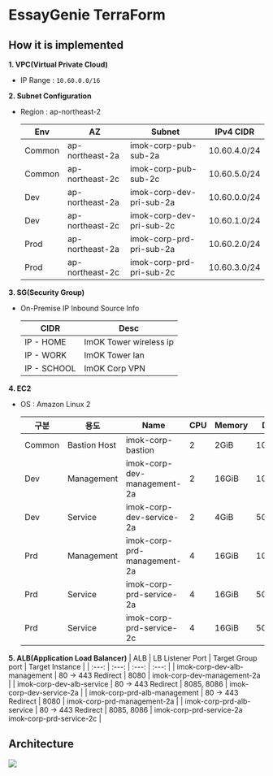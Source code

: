 # EssayGenie TerraForm

## How it is implemented
**1. VPC(Virtual Private Cloud)**
- IP Range : `10.60.0.0/16`
    
**2. Subnet Configuration**
- Region : ap-northeast-2

  | Env | AZ | Subnet | IPv4 CIDR |
  | --- | --- | --- | --- |
  | Common | ap-northeast-2a | imok-corp-pub-sub-2a | 10.60.4.0/24 |
  | Common | ap-northeast-2c | imok-corp-pub-sub-2c | 10.60.5.0/24 |
  | Dev | ap-northeast-2a | imok-corp-dev-pri-sub-2a | 10.60.0.0/24 |
  | Dev | ap-northeast-2c | imok-corp-dev-pri-sub-2c | 10.60.1.0/24 |
  | Prod | ap-northeast-2a | imok-corp-prd-pri-sub-2a | 10.60.2.0/24 |
  | Prod | ap-northeast-2c | imok-corp-prd-pri-sub-2c | 10.60.3.0/24 |
  
**3. SG(Security Group)**
- On-Premise IP Inbound Source Info
  
  | CIDR | Desc |
  | --- | --- |
  | IP - HOME | ImOK Tower wireless ip |
  | IP - WORK | ImOK Tower lan |
  | IP - SCHOOL | ImOK Corp VPN |
    
**4. EC2**
- OS : Amazon Linux 2

  | 구분 | 용도 | Name | CPU | Memory | Disk | Type |
  | --- | --- | --- | --- | --- | --- | --- |
  | Common | Bastion Host | imok-corp-bastion | 2 | 2GiB | 10GiB | t3.small |
  | Dev | Management | imok-corp-dev-management-2a | 2 | 16GiB | 100GiB | r5.large |
  | Dev | Service | imok-corp-dev-service-2a | 2 | 4GiB | 50GiB | t3.medium |
  | Prd | Management | imok-corp-prd-management-2a | 4 | 16GiB | 100GiB | t3.xlarge |
  | Prd | Service | imok-corp-prd-service-2a | 4 | 16GiB | 50GiB | t3.xlarge |
  | Prd | Service | imok-corp-prd-service-2c | 4 | 16GiB | 50GiB | t3.xlarge |

**5. ALB(Application Load Balancer)**
  | ALB | LB Listener Port | Target Group port | Target Instance |
  | :---: | :---: | :---: | :---: |
  | imok-corp-dev-alb-management | 80 -> 443 Redirect | 8080 | imok-corp-dev-management-2a |
  | imok-corp-dev-alb-service | 80 -> 443 Redirect | 8085, 8086 | imok-corp-dev-service-2a |
  | imok-corp-prd-alb-management | 80 -> 443 Redirect | 8080 | imok-corp-prd-management-2a |
  | imok-corp-prd-alb-service | 80 -> 443 Redirect | 8085, 8086 | imok-corp-prd-service-2a</br> imok-corp-prd-service-2c |
    

## Architecture
<img src="https://user-images.githubusercontent.com/44595181/201484828-2bf02dec-2ef2-4f07-b62f-c4c3164906ee.png"/>

